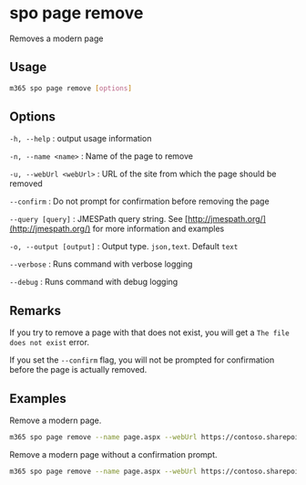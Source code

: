# spo page remove

Removes a modern page

## Usage

```sh
m365 spo page remove [options]
```

## Options

`-h, --help`
: output usage information

`-n, --name <name>`
: Name of the page to remove

`-u, --webUrl <webUrl>`
: URL of the site from which the page should be removed

`--confirm`
: Do not prompt for confirmation before removing the page

`--query [query]`
: JMESPath query string. See [http://jmespath.org/](http://jmespath.org/) for more information and examples

`-o, --output [output]`
: Output type. `json,text`. Default `text`

`--verbose`
: Runs command with verbose logging

`--debug`
: Runs command with debug logging

## Remarks

If you try to remove a page with that does not exist, you will get a `The file does not exist` error.

If you set the `--confirm` flag, you will not be prompted for confirmation before the page is actually removed.

## Examples

Remove a modern page.

```sh
m365 spo page remove --name page.aspx --webUrl https://contoso.sharepoint.com/sites/a-team
```

Remove a modern page without a confirmation prompt.

```sh
m365 spo page remove --name page.aspx --webUrl https://contoso.sharepoint.com/sites/a-team --confirm
```